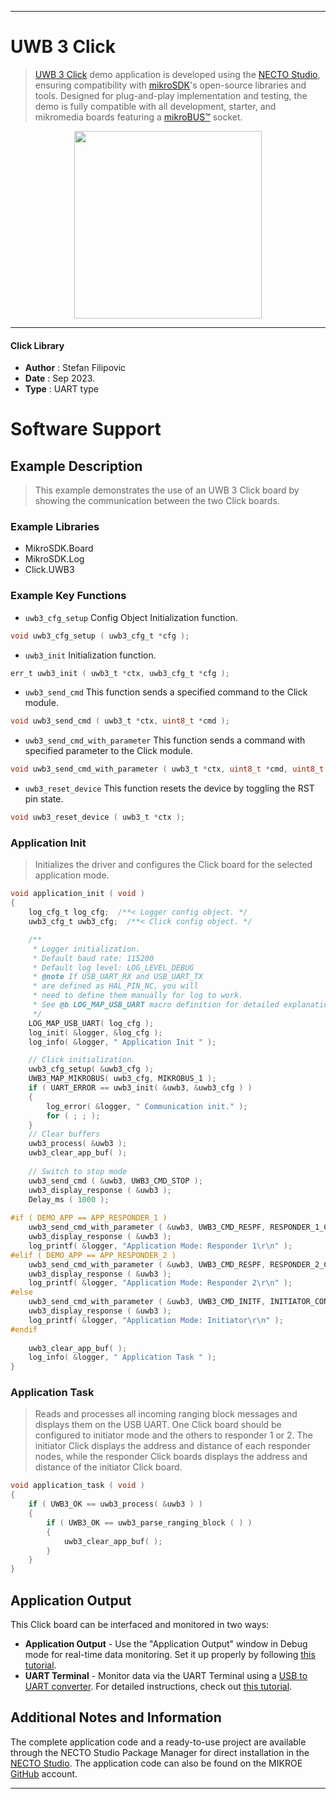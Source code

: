 
---
# UWB 3 Click

> [UWB 3 Click](https://www.mikroe.com/?pid_product=MIKROE-5898) demo application is developed using
the [NECTO Studio](https://www.mikroe.com/necto), ensuring compatibility with [mikroSDK](https://www.mikroe.com/mikrosdk)'s
open-source libraries and tools. Designed for plug-and-play implementation and testing, the demo is fully compatible with
all development, starter, and mikromedia boards featuring a [mikroBUS&trade;](https://www.mikroe.com/mikrobus) socket.

<p align="center">
  <img src="https://www.mikroe.com/?pid_product=MIKROE-5898&image=1" height=300px>
</p>

---

#### Click Library

- **Author**        : Stefan Filipovic
- **Date**          : Sep 2023.
- **Type**          : UART type

# Software Support

## Example Description

> This example demonstrates the use of an UWB 3 Click board by showing the communication between the two Click boards.

### Example Libraries

- MikroSDK.Board
- MikroSDK.Log
- Click.UWB3

### Example Key Functions

- `uwb3_cfg_setup` Config Object Initialization function.
```c
void uwb3_cfg_setup ( uwb3_cfg_t *cfg );
```

- `uwb3_init` Initialization function.
```c
err_t uwb3_init ( uwb3_t *ctx, uwb3_cfg_t *cfg );
```

- `uwb3_send_cmd` This function sends a specified command to the Click module.
```c
void uwb3_send_cmd ( uwb3_t *ctx, uint8_t *cmd );
```

- `uwb3_send_cmd_with_parameter` This function sends a command with specified parameter to the Click module.
```c
void uwb3_send_cmd_with_parameter ( uwb3_t *ctx, uint8_t *cmd, uint8_t *param );
```

- `uwb3_reset_device` This function resets the device by toggling the RST pin state.
```c
void uwb3_reset_device ( uwb3_t *ctx );
```

### Application Init

> Initializes the driver and configures the Click board for the selected application mode.

```c
void application_init ( void )
{
    log_cfg_t log_cfg;  /**< Logger config object. */
    uwb3_cfg_t uwb3_cfg;  /**< Click config object. */

    /** 
     * Logger initialization.
     * Default baud rate: 115200
     * Default log level: LOG_LEVEL_DEBUG
     * @note If USB_UART_RX and USB_UART_TX 
     * are defined as HAL_PIN_NC, you will 
     * need to define them manually for log to work. 
     * See @b LOG_MAP_USB_UART macro definition for detailed explanation.
     */
    LOG_MAP_USB_UART( log_cfg );
    log_init( &logger, &log_cfg );
    log_info( &logger, " Application Init " );

    // Click initialization.
    uwb3_cfg_setup( &uwb3_cfg );
    UWB3_MAP_MIKROBUS( uwb3_cfg, MIKROBUS_1 );
    if ( UART_ERROR == uwb3_init( &uwb3, &uwb3_cfg ) ) 
    {
        log_error( &logger, " Communication init." );
        for ( ; ; );
    }
    // Clear buffers
    uwb3_process( &uwb3 );
    uwb3_clear_app_buf( );
    
    // Switch to stop mode
    uwb3_send_cmd ( &uwb3, UWB3_CMD_STOP );
    uwb3_display_response ( &uwb3 );
    Delay_ms ( 1000 );
    
#if ( DEMO_APP == APP_RESPONDER_1 )
    uwb3_send_cmd_with_parameter ( &uwb3, UWB3_CMD_RESPF, RESPONDER_1_CONFIG );
    uwb3_display_response ( &uwb3 );
    log_printf( &logger, "Application Mode: Responder 1\r\n" );
#elif ( DEMO_APP == APP_RESPONDER_2 )
    uwb3_send_cmd_with_parameter ( &uwb3, UWB3_CMD_RESPF, RESPONDER_2_CONFIG );
    uwb3_display_response ( &uwb3 );
    log_printf( &logger, "Application Mode: Responder 2\r\n" );
#else
    uwb3_send_cmd_with_parameter ( &uwb3, UWB3_CMD_INITF, INITIATOR_CONFIG );
    uwb3_display_response ( &uwb3 );
    log_printf( &logger, "Application Mode: Initiator\r\n" );
#endif
    
    uwb3_clear_app_buf( );
    log_info( &logger, " Application Task " );
}
```

### Application Task

> Reads and processes all incoming ranging block messages and displays them
on the USB UART. One Click board should be configured to initiator mode and
the others to responder 1 or 2. The initiator Click displays the address
and distance of each responder nodes, while the responder Click boards displays
the address and distance of the initiator Click board.

```c
void application_task ( void )
{
    if ( UWB3_OK == uwb3_process( &uwb3 ) ) 
    {
        if ( UWB3_OK == uwb3_parse_ranging_block ( ) )
        {
            uwb3_clear_app_buf( );
        }
    }
}
```

## Application Output

This Click board can be interfaced and monitored in two ways:
- **Application Output** - Use the "Application Output" window in Debug mode for real-time data monitoring.
Set it up properly by following [this tutorial](https://www.youtube.com/watch?v=ta5yyk1Woy4).
- **UART Terminal** - Monitor data via the UART Terminal using
a [USB to UART converter](https://www.mikroe.com/click/interface/usb?interface*=uart,uart). For detailed instructions,
check out [this tutorial](https://help.mikroe.com/necto/v2/Getting%20Started/Tools/UARTTerminalTool).

## Additional Notes and Information

The complete application code and a ready-to-use project are available through the NECTO Studio Package Manager for 
direct installation in the [NECTO Studio](https://www.mikroe.com/necto). The application code can also be found on
the MIKROE [GitHub](https://github.com/MikroElektronika/mikrosdk_click_v2) account.

---
